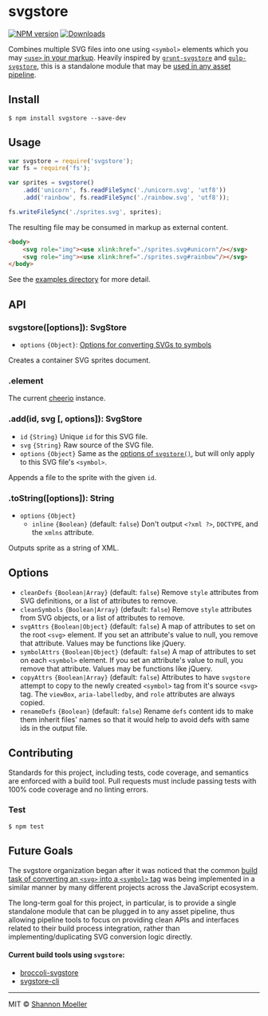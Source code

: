 # svgstore

[![NPM version][npm-img]][npm-url] [![Downloads][downloads-img]][npm-url]

Combines multiple SVG files into one using `<symbol>` elements which you may [`<use>` in your markup](https://css-tricks.com/svg-sprites-use-better-icon-fonts/). Heavily inspired by [`grunt-svgstore`](https://github.com/FWeinb/grunt-svgstore) and [`gulp-svgstore`](https://github.com/w0rm/gulp-svgstore), this is a standalone module that may be [used in any asset pipeline](#future-goals).

## Install

    $ npm install svgstore --save-dev

## Usage

```js
var svgstore = require('svgstore');
var fs = require('fs');

var sprites = svgstore()
    .add('unicorn', fs.readFileSync('./unicorn.svg', 'utf8'))
    .add('rainbow', fs.readFileSync('./rainbow.svg', 'utf8'));

fs.writeFileSync('./sprites.svg', sprites);
```

The resulting file may be consumed in markup as external content.

```html
<body>
    <svg role="img"><use xlink:href="./sprites.svg#unicorn"/></svg>
    <svg role="img"><use xlink:href="./sprites.svg#rainbow"/></svg>
</body>
```

See the [examples directory](https://github.com/shannonmoeller/svgstore/tree/master/docs/examples) for more detail.

## API

### svgstore([options]): SvgStore

- `options` `{Object}`: [Options for converting SVGs to symbols](#svgstore-options)

Creates a container SVG sprites document.

### .element

The current [cheerio](https://github.com/cheeriojs/cheerio) instance.

### .add(id, svg [, options]): SvgStore

- `id` `{String}` Unique `id` for this SVG file.
- `svg` `{String}` Raw source of the SVG file.
- `options` `{Object}` Same as the [options of `svgstore()`](#svgstore-options), but will only apply to this SVG file's `<symbol>`.

Appends a file to the sprite with the given `id`.

### .toString([options]): String

- `options` `{Object}`
  - `inline` `{Boolean}` (default: `false`) Don't output `<?xml ?>`, `DOCTYPE`, and the `xmlns` attribute.

Outputs sprite as a string of XML.

## <a name="svgstore-options"></a>Options

- `cleanDefs` `{Boolean|Array}` (default: `false`) Remove `style` attributes from SVG definitions, or a list of attributes to remove.
- `cleanSymbols` `{Boolean|Array}` (default: `false`) Remove `style` attributes from SVG objects, or a list of attributes to remove.
- `svgAttrs` `{Boolean|Object}` (default: `false`) A map of attributes to set on the root `<svg>` element. If you set an attribute's value to null, you remove that attribute. Values may be functions like jQuery.
- `symbolAttrs` `{Boolean|Object}` (default: `false`) A map of attributes to set on each `<symbol>` element. If you set an attribute's value to null, you remove that attribute. Values may be functions like jQuery.
- `copyAttrs` `{Boolean|Array}` (default: `false`) Attributes to have `svgstore` attempt to copy to the newly created `<symbol>` tag from it's source `<svg>` tag. The `viewBox`, `aria-labelledby`, and `role` attributes are always copied.
- `renameDefs` `{Boolean}` (default: `false`) Rename `defs` content ids to make them inherit files' names so that it would help to avoid defs with same ids in the output file.

## Contributing

Standards for this project, including tests, code coverage, and semantics are enforced with a build tool. Pull requests must include passing tests with 100% code coverage and no linting errors.

### Test

    $ npm test

## Future Goals

The svgstore organization began after it was noticed that the common [build task of converting an `<svg>` into a `<symbol>` tag](https://css-tricks.com/svg-symbol-good-choice-icons/) was being implemented in a similar manner by many different projects across the JavaScript ecosystem.

The long-term goal for this project, in particular, is to provide a single standalone module that can be plugged in to any asset pipeline, thus allowing pipeline tools to focus on providing clean APIs and interfaces related to their build process integration, rather than implementing/duplicating SVG conversion logic directly.

#### Current build tools using `svgstore`:

* [broccoli-svgstore][broccoli-svgstore]
* [svgstore-cli][svgstore-cli]

----

MIT © [Shannon Moeller](http://shannonmoeller.com)

[downloads-img]: http://img.shields.io/npm/dm/svgstore.svg?style=flat-square
[npm-img]:       http://img.shields.io/npm/v/svgstore.svg?style=flat-square
[npm-url]:       https://npmjs.org/package/svgstore
[broccoli-svgstore]: https://github.com/svgstore/broccoli-svgstore
[svgstore-cli]: https://github.com/svgstore/svgstore-cli
